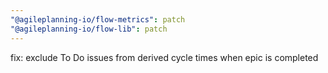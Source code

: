```yaml
---
"@agileplanning-io/flow-metrics": patch
"@agileplanning-io/flow-lib": patch
---
```


fix: exclude To Do issues from derived cycle times when epic is completed
